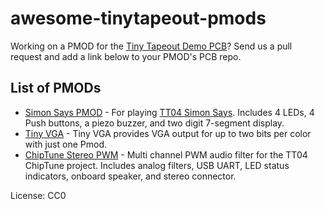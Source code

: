 # awesome-tinytapeout-pmods

Working on a PMOD for the [Tiny Tapeout Demo PCB](https://github.com/TinyTapeout/tt-demo-pcb/)? Send us a pull request and add a link below to your PMOD's PCB repo.

## List of PMODs

- [Simon Says PMOD](https://github.com/urish/tt-simon-pmod) - For playing [TT04 Simon Says](https://github.com/urish/tt-simon-pmod). Includes 4 LEDs, 4 Push buttons, a piezo buzzer, and two digit 7-segment display.
- [Tiny VGA](https://github.com/mole99/tiny-vga) - Tiny VGA provides VGA output for up to two bits per color with just one Pmod.
- [ChipTune Stereo PWM](https://github.com/WallieEverest/pmod_pwm) - Multi channel PWM audio filter for the TT04 ChipTune project. Includes analog filters, USB UART, LED status indicators, onboard speaker, and stereo connector.

License: CC0
